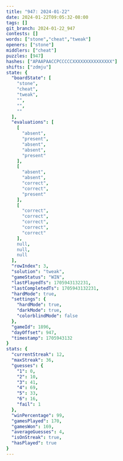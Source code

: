 ```yaml
---
title: "947: 2024-01-22"
date: 2024-01-22T09:05:32-08:00
tags: []
git_branch: 2024-01-22_947
contests: []
words: ["stone","cheat","tweak"]
openers: ["stone"]
middlers: ["cheat"]
puzzles: [947]
hashes: ["APAAPAACCPCCCCCXXXXXXXXXXXXXXX"]
shifts: ["zdmju"]
state: {
  "boardState": [
    "stone",
    "cheat",
    "tweak",
    "",
    "",
    ""
  ],
  "evaluations": [
    [
      "absent",
      "present",
      "absent",
      "absent",
      "present"
    ],
    [
      "absent",
      "absent",
      "correct",
      "correct",
      "present"
    ],
    [
      "correct",
      "correct",
      "correct",
      "correct",
      "correct"
    ],
    null,
    null,
    null
  ],
  "rowIndex": 3,
  "solution": "tweak",
  "gameStatus": "WIN",
  "lastPlayedTs": 1705943132231,
  "lastCompletedTs": 1705943132231,
  "hardMode": true,
  "settings": {
    "hardMode": true,
    "darkMode": true,
    "colorblindMode": false
  },
  "gameId": 1896,
  "dayOffset": 947,
  "timestamp": 1705943132
}
stats: {
  "currentStreak": 12,
  "maxStreak": 36,
  "guesses": {
    "1": 0,
    "2": 10,
    "3": 41,
    "4": 69,
    "5": 33,
    "6": 16,
    "fail": 1
  },
  "winPercentage": 99,
  "gamesPlayed": 170,
  "gamesWon": 169,
  "averageGuesses": 4,
  "isOnStreak": true,
  "hasPlayed": true
}
---
```

<!-- more -->
